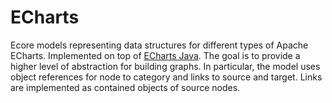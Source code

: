 # ECharts
Ecore models representing data structures for different types of Apache ECharts. 
Implemented on top of [ECharts Java](https://github.com/ECharts-Java/ECharts-Java). 
The goal is to provide a higher level of abstraction for building graphs. 
In particular, the model uses object references for node to category and links to source and target. 
Links are implemented as contained objects of source nodes.
